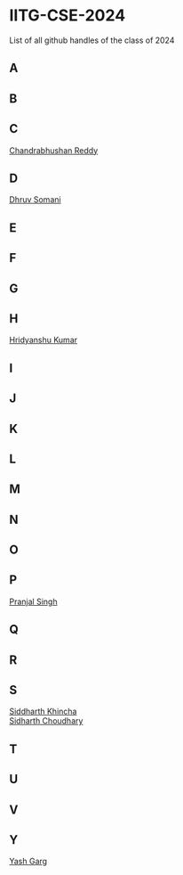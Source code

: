 # IITG-CSE-2024
List of all github handles of the class of 2024<br>

## A

## B

## C
[Chandrabhushan Reddy](https://github.com/demongod11)<br>

## D
[Dhruv Somani](https://github.com/dhruvsomani)<br>

## E

## F

## G

## H

[Hridyanshu Kumar](https://github.com/hridyanshuk)<br>

## I

## J

## K

## L

## M

## N

## O

## P

[Pranjal Singh](https://github.com/pranjal198)<br>

## Q

## R

## S

[Siddharth Khincha](https://github.com/siddharthkhincha)<br>
[Sidharth Choudhary](https://github.com/babayaga2002)<br>

## T

## U

## V



## Y

[Yash Garg](https://github.com/YashGargIND)<br>
